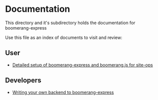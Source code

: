 # Documentation

This directory and it's subdirectory holds the documentation for boomerang-express

Use this file as an index of documents to visit and review:

## User

 - [Detailed setup of boomerang-express and boomerang.js for site-ops](user/setup.md)

## Developers

 - [Writing your own backend to boomerang-express](developer/backends.md)


